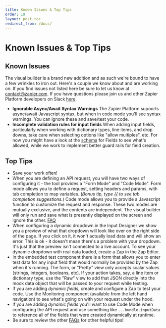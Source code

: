 ```yaml
---
title: Known Issues & Top Tips
order: 19
layout: post-toc
redirect_from: /docs/
---
```


# Known Issues & Top Tips

## Known Issues

The visual builder is a brand new addition and as such we're bound to have a few wrinkles to iron out.  Here's a couple we know about and are working on.  If you find issues not listed here be sure to let us know at contact@zapier.com.  If you have questions please join us and other Zapier Platform developers on Slack [here](https://zapier-platform-slack.herokuapp.com/).

- **Ignorable Async/Await Syntax Warnings**  The Zapier Platform supoorts async/await Javascript syntax, but when in code mode you'll see syntax warnings.  You can ignore these and save/test your code.  
- **Incomplete validation rules for input fields** When adding input fields, particularly when working with dictionary types, line items, and drop downs, take care when selecting options like "allow multiples", etc.  For now you might have a look at the [schema](https://zapier.github.io/zapier-platform-schema/build/schema.html#fieldschema) for Fields to see what's allowed, while we work to implement better guard rails for field creation.


## Top Tips

- Save your work often!
- When you are defining an API request, you will have two ways of configuring it - the tool provides a "Form Mode" and "Code Mode".  Form mode allows you to define a request, setting headers and params, with tab completion to map variables. (_Bonus tip, type \{\{ to see tab completion suggestions._)  Code mode allows you to provide a Javascript function to customize the request and response.  These two modes are mutually exclusive, and the contents are independent.  The visual builder will only run and save what is presently displayed on the screen and ignore the other.  [FAQ](https://platform.zapier.com/docs/faq#how-does-code-mode-work)
- When configuring a dynamic dropdown in the Input Designer we show you a preview of what that dropdown will look like over on the right side of the page.  If you click on it, it won't actually load data and will show an error.  This is ok - it doesn't mean there's a problem with your dropdown.  It's just that the preview isn't connected to a live account.  To see your dynamic dropdown with real data loaded, create a Zap in the Zap Editor.
- In the embedded test component there is a form that allows you to enter test data for any input field that would normally be provided by the Zap when it's running.  The form, or "Pretty" view only accepts scalar values (strings, integers, booleans, etc).  If your action takes, say, a line item or dictionary type, use the "Raw" view to add that JSON directly into the mock data object that will be passed to your request while testing.
- If you are adding _dynamic fields_, create and configure a Zap to test your code.  Use the Monitoring component (available from the left hand navigation) to see what's going on with your request under the hood.
- If you are adding _dynamic fields_ you'll want to use Code Mode when configuring the API request and use something like `...bundle.inputData` to reference all of the fields that were created dynamically at runtime.
- Be sure to review the other [FAQs](https://platform.zapier.com/docs/faq) for other helpful tips!